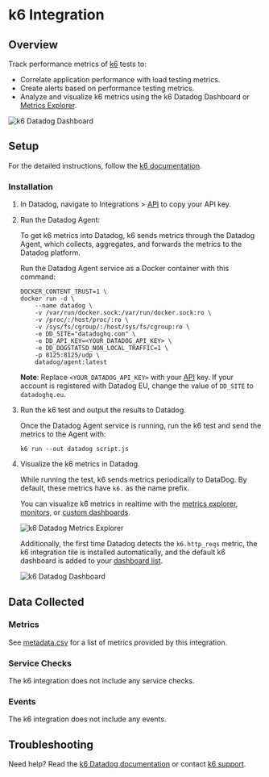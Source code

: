 # k6 Integration

## Overview

Track performance metrics of [k6][1] tests to:
- Correlate application performance with load testing metrics.
- Create alerts based on performance testing metrics.
- Analyze and visualize k6 metrics using the k6 Datadog Dashboard or [Metrics Explorer][5].

![k6 Datadog Dashboard][9]

## Setup

For the detailed instructions, follow the [k6 documentation][2].

### Installation

1. In Datadog, navigate to Integrations > [API][3] to copy your API key.


2. Run the Datadog Agent:

    To get k6 metrics into Datadog, k6 sends metrics through the Datadog Agent, which collects, aggregates, and forwards the metrics to the Datadog platform.

    Run the Datadog Agent service as a Docker container with this command:

    ```shell
    DOCKER_CONTENT_TRUST=1 \
    docker run -d \
        --name datadog \
        -v /var/run/docker.sock:/var/run/docker.sock:ro \
        -v /proc/:/host/proc/:ro \
        -v /sys/fs/cgroup/:/host/sys/fs/cgroup:ro \
        -e DD_SITE="datadoghq.com" \
        -e DD_API_KEY=<YOUR_DATADOG_API_KEY> \
        -e DD_DOGSTATSD_NON_LOCAL_TRAFFIC=1 \
        -p 8125:8125/udp \
        datadog/agent:latest
    ```

    **Note**: Replace `<YOUR_DATADOG_API_KEY>` with your [API][3] key. If your account is registered with Datadog EU, change the value of `DD_SITE` to `datadoghq.eu`.

3. Run the k6 test and output the results to Datadog.

    Once the Datadog Agent service is running, run the k6 test and send the metrics to the Agent with:

    ```shell
    k6 run --out datadog script.js
    ```

4. Visualize the k6 metrics in Datadog.

    While running the test, k6 sends metrics periodically to DataDog. By default, these metrics have `k6.` as the name prefix. 

    You can visualize k6 metrics in realtime with the [metrics explorer][5], [monitors][6], or [custom dashboards][7].

    ![k6 Datadog Metrics Explorer][8]

    Additionally, the first time Datadog detects the `k6.http_reqs` metric, the k6 integration tile is installed automatically, and the default k6 dashboard is added to your [dashboard list][11].

    ![k6 Datadog Dashboard][9]


## Data Collected

### Metrics

See [metadata.csv][4] for a list of metrics provided by this integration.

### Service Checks

The k6 integration does not include any service checks.

### Events

The k6 integration does not include any events.

## Troubleshooting

Need help? Read the [k6 Datadog documentation](2) or contact [k6 support][10].

[1]: https://k6.io/open-source
[2]: https://k6.io/docs/getting-started/results-output/datadog 
[3]: https://app.datadoghq.com/account/settings#api
[4]: https://github.com/DataDog/integrations-extras/blob/master/k6/metadata.csv
[5]: https://docs.datadoghq.com/metrics/explorer/
[6]: https://docs.datadoghq.com/monitors/
[7]: https://docs.datadoghq.com/graphing/dashboards/
[8]: https://github.com/DataDog/integrations-extras/blob/master/k6/images/metrics-explorer.png
[9]: https://github.com/Datadog/integrations-extras/blob/master/k6/images/k6-default-dashboard.png
[10]: https://community.k6.io/
[11]: https://docs.datadoghq.com/dashboards/#dashboard-list
